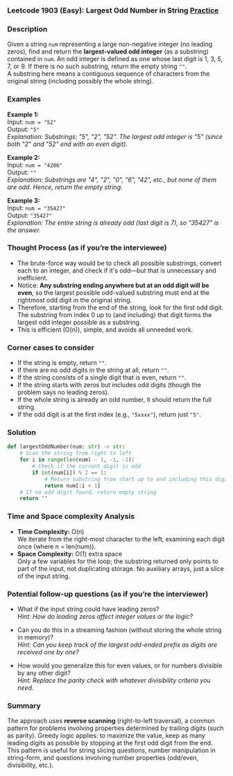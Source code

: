 ### Leetcode 1903 (Easy): Largest Odd Number in String [Practice](https://leetcode.com/problems/largest-odd-number-in-string)

### Description  
Given a string `num` representing a large non-negative integer (no leading zeros), find and return the **largest-valued odd integer** (as a substring) contained in `num`. An odd integer is defined as one whose last digit is 1, 3, 5, 7, or 9. If there is no such substring, return the empty string `""`.  
A substring here means a contiguous sequence of characters from the original string (including possibly the whole string).

### Examples  

**Example 1:**  
Input: `num = "52"`  
Output: `"5"`  
*Explanation: Substrings: "5", "2", "52". The largest odd integer is "5" (since both "2" and "52" end with an even digit).*

**Example 2:**  
Input: `num = "4206"`  
Output: `""`  
*Explanation: Substrings are "4", "2", "0", "6", "42", etc., but none of them are odd. Hence, return the empty string.*

**Example 3:**  
Input: `num = "35427"`  
Output: `"35427"`  
*Explanation: The entire string is already odd (last digit is 7), so "35427" is the answer.*

### Thought Process (as if you’re the interviewee)  
- The brute-force way would be to check all possible substrings, convert each to an integer, and check if it's odd—but that is unnecessary and inefficient.
- Notice: **Any substring ending anywhere but at an odd digit will be even**, so the largest possible odd-valued substring must end at the rightmost odd digit in the original string.
- Therefore, starting from the end of the string, look for the first odd digit. The substring from index 0 up to (and including) that digit forms the largest odd integer possible as a substring.
- This is efficient (O(n)), simple, and avoids all unneeded work.

### Corner cases to consider  
- If the string is empty, return `""`.
- If there are no odd digits in the string at all, return `""`.
- If the string consists of a single digit that is even, return `""`.
- If the string starts with zeros but includes odd digits (though the problem says no leading zeros).
- If the whole string is already an odd number, it should return the full string.
- If the odd digit is at the first index (e.g., `"5xxxx"`), return just `"5"`.


### Solution

```python
def largestOddNumber(num: str) -> str:
    # Scan the string from right to left
    for i in range(len(num) - 1, -1, -1):
        # Check if the current digit is odd
        if int(num[i]) % 2 == 1:
            # Return substring from start up to and including this digit
            return num[:i + 1]
    # If no odd digit found, return empty string
    return ""
```

### Time and Space complexity Analysis  

- **Time Complexity:** O(n)  
  We iterate from the right-most character to the left, examining each digit once (where n = len(num)).
- **Space Complexity:** O(1) extra space  
  Only a few variables for the loop; the substring returned only points to part of the input, not duplicating storage. No auxiliary arrays, just a slice of the input string.

### Potential follow-up questions (as if you’re the interviewer)  

- What if the input string could have leading zeros?  
  *Hint: How do leading zeros affect integer values or the logic?*

- Can you do this in a streaming fashion (without storing the whole string in memory)?  
  *Hint: Can you keep track of the largest odd-ended prefix as digits are received one by one?*

- How would you generalize this for even values, or for numbers divisible by any other digit?  
  *Hint: Replace the parity check with whatever divisibility criteria you need.*

### Summary
The approach uses **reverse scanning** (right-to-left traversal), a common pattern for problems involving properties determined by trailing digits (such as parity). Greedy logic applies: to maximize the value, keep as many leading digits as possible by stopping at the first odd digit from the end. This pattern is useful for string slicing questions, number manipulation in string-form, and questions involving number properties (odd/even, divisibility, etc.).